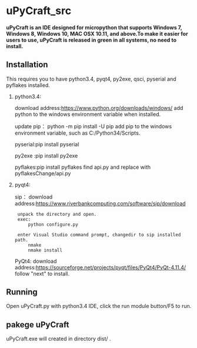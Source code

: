 # uPyCraft_src
#### uPyCraft is an IDE designed for micropython that supports Windows 7, Windows 8, Windows 10, MAC OSX 10.11, and above.To make it easier for users to use, uPyCraft is released in green in all systems, no need to install.

## Installation
This requires you to have python3.4, pyqt4, py2exe, qsci, pyserial and pyflakes installed.

1. python3.4:

    download address:https://www.python.org/downloads/windows/
        add python to the windows environment variable when installed. 

    update pip： python -m pip install -U pip
        add pip to the windows environment variable, such as C:/Python34/Scripts.
        
    pyserial:pip install pyserial
    
    py2exe  :pip install py2exe
    
    pyflakes:pip install pyflakes
        find api.py and replace with pyflakesChange/api.py
    
2. pyqt4:

    sip：
        download address:https://www.riverbankcomputing.com/software/sip/download
        
        unpack the directory and open.
        exec:
            python configure.py
            
        enter Visual Studio command prompt, changedir to sip installed path.
            nmake
            nmake install
        
    PyQt4:
        download address:https://sourceforge.net/projects/pyqt/files/PyQt4/PyQt-4.11.4/
        follow "next" to install. 

## Running
Open uPyCraft.py with python3.4 IDE, click the run module button/F5 to run.

## pakege uPyCraft
uPyCraft.exe will created in directory dist/ .
  